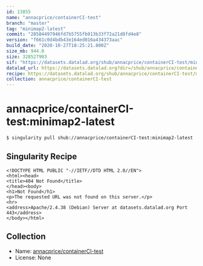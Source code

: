 ```yaml
---
id: 13855
name: "annacprice/containerCI-test"
branch: "master"
tag: "minimap2-latest"
commit: "28584497946fd7b5755fb913b33f72a21d8fd4e8"
version: "f661c0d4bdb43e164ed016a434373aac"
build_date: "2020-10-27T18:25:21.800Z"
size_mb: 944.0
size: 328527903
sif: "https://datasets.datalad.org/shub/annacprice/containerCI-test/minimap2-latest/2020-10-27-28584497-f661c0d4/f661c0d4bdb43e164ed016a434373aac.sif"
datalad_url: https://datasets.datalad.org?dir=/shub/annacprice/containerCI-test/minimap2-latest/2020-10-27-28584497-f661c0d4/
recipe: https://datasets.datalad.org/shub/annacprice/containerCI-test/minimap2-latest/2020-10-27-28584497-f661c0d4/Singularity
collection: annacprice/containerCI-test
---
```


# annacprice/containerCI-test:minimap2-latest

```bash
$ singularity pull shub://annacprice/containerCI-test:minimap2-latest
```

## Singularity Recipe

```singularity
<!DOCTYPE HTML PUBLIC "-//IETF//DTD HTML 2.0//EN">
<html><head>
<title>404 Not Found</title>
</head><body>
<h1>Not Found</h1>
<p>The requested URL was not found on this server.</p>
<hr>
<address>Apache/2.4.38 (Debian) Server at datasets.datalad.org Port 443</address>
</body></html>
```

## Collection

 - Name: [annacprice/containerCI-test](https://github.com/annacprice/containerCI-test)
 - License: None

